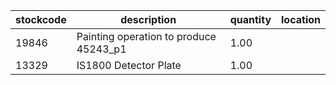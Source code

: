 |stockcode|description|quantity|location|
|---------|-----------|--------|--------|
|19846|Painting operation to produce 45243_p1|1.00||
|13329|IS1800 Detector Plate|1.00||
